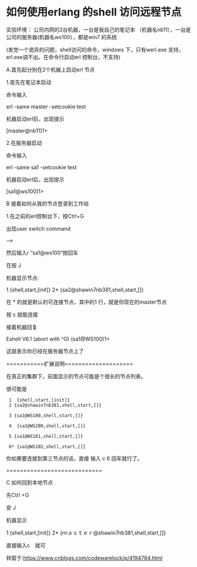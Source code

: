 # 如何使用erlang 的shell 访问远程节点

实验环境： 公司内网的2台机器，一台是我自己的笔记本 （机器名nb11），一台是公司的服务器(机器名ws100），都是win7 的系统

(发觉一个诡异的问题，shell访问的命令，windows 下，只有werl.exe 支持，erl.exe调不出。在命令行启动erl 控制台，不支持)

A.首先起分别在2个机器上启动erl 节点

1.首先在笔记本启动

命令输入

erl -same master -setcookie test

机器启动erl后，出现提示

[master@nb11]1>

 

2.在服务器启动

命令输入

erl -same sa1 -setcookie test

机器启动erl后，出现提示

[sa1@ws100]1>

B 接着如何从我的节点登录到工作站

1.在之前的erl控制台下，按Ctrl+G

出现user switch command

-->

然后输入r  “sa1@ws100“按回车

在按 J

机器显示节点:

1  {shell,start,[init]}
 2* {sa2@shawin7nb381,shell,start,[]}


在 * 的就是默认的可连接节点，其中的1 行，就是你现在的master节点

按 c 就能连接

接着机器回复

Eshell V6.1  (abort with ^G)
(sa1@WS100)1>

这就表示你已经在服务器节点上了

===========扩展说明====================

在真正的集群下，前面显示的节点可能是个很长的节点列表。

很可能是

```
 1  {shell,start,[init]}
 2 {sa2@shawin7nb381,shell,start,[]}

 3 {sa1@WS100,shell,start,[]}

 4  {sa1@WS200,shell,start,[]}

 5 {sa1@WS101,shell,start,[]}

 6* {sa1@WS102,shell,start,[]}
```

你如果要连接到第三节点的话，直接 输入 c 6 回车就行了。

============================

 

C 如何回到本地节点

先Ctrl +G

安 J

机器显示

1  {shell,start,[init]}
 2* {ｍａｓｔｅｒ@shawin7nb381,shell,start,[]}

直接输入c　就可

 

转载于:https://www.cnblogs.com/codewarelock/p/4194784.html
